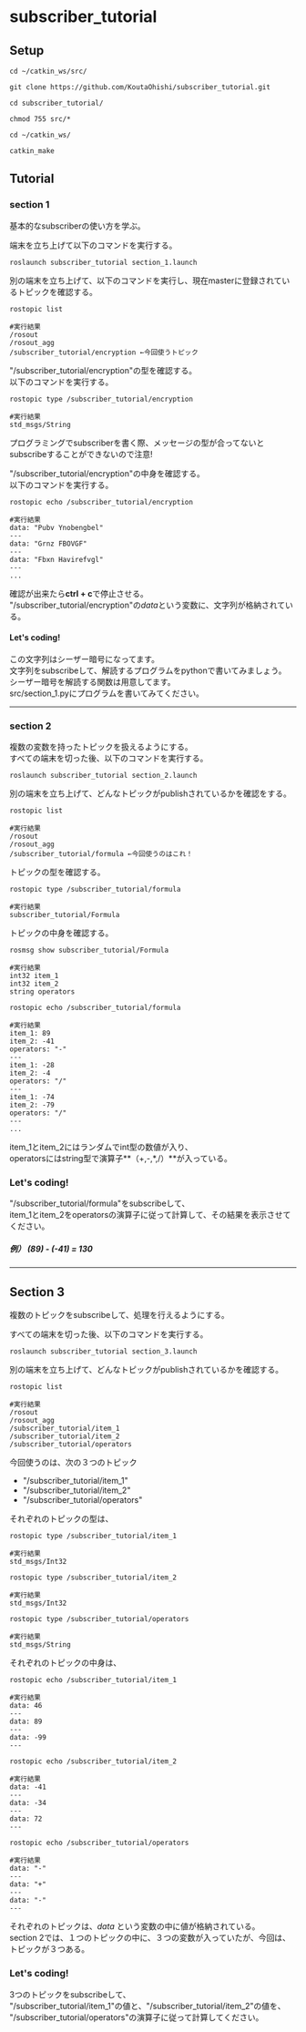 # subscriber_tutorial

## Setup
```
cd ~/catkin_ws/src/

git clone https://github.com/KoutaOhishi/subscriber_tutorial.git

cd subscriber_tutorial/

chmod 755 src/*

cd ~/catkin_ws/

catkin_make
```

## Tutorial
### section 1
基本的なsubscriberの使い方を学ぶ。  

端末を立ち上げて以下のコマンドを実行する。
```
roslaunch subscriber_tutorial section_1.launch
```  


別の端末を立ち上げて、以下のコマンドを実行し、現在masterに登録されているトピックを確認する。
```
rostopic list

#実行結果
/rosout
/rosout_agg
/subscriber_tutorial/encryption ←今回使うトピック
```

"/subscriber_tutorial/encryption"の型を確認する。  
以下のコマンドを実行する。
```
rostopic type /subscriber_tutorial/encryption

#実行結果
std_msgs/String
```
プログラミングでsubscriberを書く際、メッセージの型が合ってないとsubscribeすることができないので注意!

"/subscriber_tutorial/encryption"の中身を確認する。  
以下のコマンドを実行する。
```
rostopic echo /subscriber_tutorial/encryption

#実行結果
data: "Pubv Ynobengbel"
---
data: "Grnz FBOVGF"
---
data: "Fbxn Havirefvgl"
---
...
```
確認が出来たら**ctrl + c**で停止させる。  
"/subscriber_tutorial/encryption"の*data*という変数に、文字列が格納されている。

#### Let's coding!
この文字列はシーザー暗号になってます。  
文字列をsubscribeして、解読するプログラムをpythonで書いてみましょう。  
シーザー暗号を解読する関数は用意してます。  
src/section_1.pyにプログラムを書いてみてください。

---


### section 2
複数の変数を持ったトピックを扱えるようにする。  
すべての端末を切った後、以下のコマンドを実行する。
```
roslaunch subscriber_tutorial section_2.launch
```

別の端末を立ち上げて、どんなトピックがpublishされているかを確認をする。
```
rostopic list

#実行結果
/rosout
/rosout_agg
/subscriber_tutorial/formula ←今回使うのはこれ！
```
トピックの型を確認する。
```
rostopic type /subscriber_tutorial/formula

#実行結果
subscriber_tutorial/Formula
```
トピックの中身を確認する。
```
rosmsg show subscriber_tutorial/Formula

#実行結果
int32 item_1
int32 item_2
string operators
```
```
rostopic echo /subscriber_tutorial/formula

#実行結果
item_1: 89
item_2: -41
operators: "-"
---
item_1: -28
item_2: -4
operators: "/"
---
item_1: -74
item_2: -79
operators: "/"
---
...
```

item_1とitem_2にはランダムでint型の数値が入り、  
operatorsにはstring型で演算子**（+,-,*,/）**が入っている。

### Let's coding!
"/subscriber_tutorial/formula"をsubscribeして、  
item_1とitem_2をoperatorsの演算子に従って計算して、その結果を表示させてください。
##### 例） (89) - (-41) = 130

---
## Section 3
複数のトピックをsubscribeして、処理を行えるようにする。

すべての端末を切った後、以下のコマンドを実行する。  
```
roslaunch subscriber_tutorial section_3.launch
```

別の端末を立ち上げて、どんなトピックがpublishされているかを確認する。
```
rostopic list

#実行結果
/rosout
/rosout_agg
/subscriber_tutorial/item_1
/subscriber_tutorial/item_2
/subscriber_tutorial/operators
```

今回使うのは、次の３つのトピック  
- "/subscriber_tutorial/item_1"
- "/subscriber_tutorial/item_2"
- "/subscriber_tutorial/operators"


それぞれのトピックの型は、
```
rostopic type /subscriber_tutorial/item_1

#実行結果
std_msgs/Int32
```
```
rostopic type /subscriber_tutorial/item_2

#実行結果
std_msgs/Int32
```
```
rostopic type /subscriber_tutorial/operators

#実行結果
std_msgs/String
```

それぞれのトピックの中身は、
```
rostopic echo /subscriber_tutorial/item_1

#実行結果
data: 46
---
data: 89
---
data: -99
---
```
```
rostopic echo /subscriber_tutorial/item_2

#実行結果
data: -41
---
data: -34
---
data: 72
---
```
```
rostopic echo /subscriber_tutorial/operators

#実行結果
data: "-"
---
data: "+"
---
data: "-"
---
```
それぞれのトピックは、*data* という変数の中に値が格納されている。  
section 2では、１つのトピックの中に、３つの変数が入っていたが、今回は、トピックが３つある。  

### Let's coding!
3つのトピックをsubscribeして、  
"/subscriber_tutorial/item_1"の値と、"/subscriber_tutorial/item_2"の値を、  
"/subscriber_tutorial/operators"の演算子に従って計算してください。
